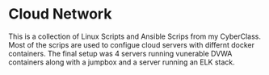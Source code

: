 # Cloud Network
This is a collection of Linux Scripts and Ansible Scrips from my CyberClass. Most of the scrips are used to configue cloud servers with differnt docker containers. The final setup was 4 servers running vunerable DVWA containers along with a jumpbox and a server running an ELK stack.
